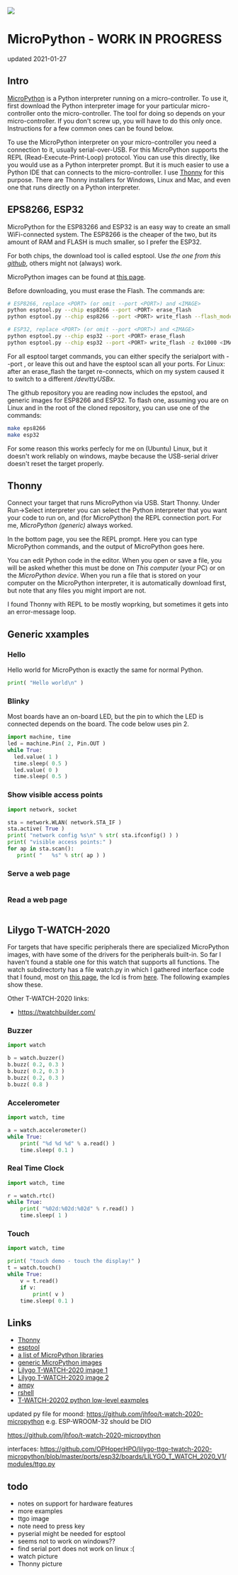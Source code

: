 ![](images/micro-python.png)

# MicroPython - WORK IN PROGRESS

updated 2021-01-27

## Intro

[MicroPython]() is a Python interpreter running on a micro-controller.
To use it, first download the Python interpreter image for
your particular micro-controller onto the micro-controller.
The tool for doing so depends on your micro-controller.
If you don't screw up, you will have to do this only once.
Instructions for a few common ones can be found below.

To use the MicroPython interpreter on your micro-controller
you need a connection to it, usually serial-over-USB.
For this MicroPython supports the REPL 
(Read-Execute-Print-Loop) protocol.
Yiou can use this directly, 
like you would use as a Python interpreter prompt.
But it is much easier to use a Python IDE that can connects
to the micro-controller.
I use
[Thonny](https://thonny.org)
for this purpose.
There are Thonny installers for Windows, Linux and Mac,
and even one that runs directly on a Python interpreter.

## EPS8266, ESP32

MicroPython for the ESP83266 and ESP32 is an easy way to
create an small WiFi-connected system.
The ESP8266 is the cheaper of the two, 
but its amount of RAM and FLASH is much smaller,
so I prefer the ESP32.

For both chips, the download tool is called esptool.
Use *the one from this 
[github](https://github.com/espressif/esptool)*,
others might not (always) work.

MicroPython images can be found at
[this page](https://micropython.org/download/all).

Before downloading, you must erase the Flash. 
The commands are:

```bash
# ESP8266, replace <PORT> (or omit --port <PORT>) and <IMAGE>
python esptool.py --chip esp8266 --port <PORT> erase_flash
python esptool.py --chip esp8266 --port <PORT> write_flash --flash_mode dio --flash_size detect 0x0 <IMAGE>
```

```bash
# ESP32, replace <PORT> (or omit --port <PORT>) and <IMAGE>
python esptool.py --chip esp32 --port <PORT> erase_flash
python esptool.py --chip esp32 --port <PORT> write_flash -z 0x1000 <IMAGE>
```

For all esptool target commands, you can either specify the
serialport with --port <PORT>, or leave this out and have the
esptool scan all your ports. 
For Linux: after an erase_flash the target re-connects, 
which on my system caused it to switch to a different */dev/ttyUSBx*.

The github repository you are reading now includes the
epstool, and generic images for ESP8266 and ESP32.
To flash one, assuming you are on Linux and in the root of
the cloned repository, you can use one of the commands:

```bash
make eps8266
make esp32
```

For some reason this works perfecly for me on (Ubuntu) Linux, 
but it doesn't work reliably on windows, 
maybe because the USB-serial driver doesn't reset the target properly.

## Thonny

Connect your target that runs MicroPython via USB.
Start Thonny.
Under Run->Select interpreter you can select the Python
interpreter that you want your code to run on, and
(for MicroPython) the REPL connection port.
For me, *MicroPython (generic)* always worked.

In the bottom page, you see the REPL prompt. 
Here you can type MicroPython commands, 
and the output of MicroPython goes here.

You can edit Python code in the editor.
When you open or save a file, you will be asked whether
this must be done on *This computer* (your PC) or on the
*MicroPython device*.
When you run a file that is stored on your computer
on the MicroPython interpreter, it is automatically download
first, but note that any files you might import are not.

I found Thonny with REPL to be mostly woprking, but sometimes
it gets into an error-message loop.

## Generic xxamples

### Hello

Hello world for MicroPython is exactly the same for normal Python.

```Python
print( "Hello world\n" )
```

### Blinky

Most boards have an on-board LED, but the pin to which the LED is 
connected depends on the board.
The code below uses pin 2.

```Python
import machine, time
led = machine.Pin( 2, Pin.OUT )
while True:
  led.value( 1 )
  time.sleep( 0.5 )
  led.value( 0 )
  time.sleep( 0.5 )
```

### Show visible access points

```Python
import network, socket

sta = network.WLAN( network.STA_IF )
sta.active( True )
print( "network config %s\n" % str( sta.ifconfig() ) )
print( "visible access points:" )
for ap in sta.scan():
   print( "   %s" % str( ap ) )
```

### Serve a web page

```Python
```

### Read a web page

```Python
```

## Lilygo T-WATCH-2020

For targets that have specific peripherals there are specialized
MicroPython images, with have some of the drivers for the
peripherals built-in. 
So far I haven't found a stable one for this watch that supports all functions.
The watch subdirectorty has a file watch.py 
in which I gathered interface code that I found,
most on 
[this page](https://nick.zoic.org/art/lilygo-ttgo-t-watch-2020/),
the lcd is from
[here](https://gitlab.com/mooond/t-watch2020-esp32-with-micropython).
The following examples show these.

Other T-WATCH-2020 links:
- https://twatchbuilder.com/

### Buzzer

```Python
import watch

b = watch.buzzer()
b.buzz( 0.2, 0.3 )
b.buzz( 0.2, 0.3 )
b.buzz( 0.2, 0.3 )
b.buzz( 0.8 )
```

### Accelerometer

```Python
import watch, time

a = watch.accelerometer()
while True:
    print( "%d %d %d" % a.read() )
    time.sleep( 0.1 )
```

### Real Time Clock

```Python
import watch, time

r = watch.rtc()
while True:
    print( "%02d:%02d:%02d" % r.read() )
    time.sleep( 1 )
```
### Touch

```Python
import watch, time

print( "touch demo - touch the display!" )
t = watch.touch()
while True:
    v = t.read()
    if v:
        print( v )
    time.sleep( 0.1 )
```




## Links
- [Thonny](https://thonny.org)
- [esptool](https://github.com/espressif/esptool)
- [a list of MicroPython libraries](https://awesome-micropython.com)
- [generic MicroPython images](https://micropython.org/download/all)
- [Lilygo T-WATCH-2020 image 1](https://gitlab.com/mooond/t-watch2020-esp32-with-micropython)
- [Lilygo T-WATCH-2020 image 2](https://github.com/OPHoperHPO/lilygo-ttgo-twatch-2020-micropython)
- [ampy](https://github.com/scientifichackers/ampy)
- [rshell](https://github.com/dhylands/rshell)
- [T-WATCH-20202 python low-level eaxmples](https://nick.zoic.org/art/lilygo-ttgo-t-watch-2020/)

updated py file for moond: https://github.com/jhfoo/t-watch-2020-micropython
e.g. ESP-WROOM-32 should be DIO

https://github.com/jhfoo/t-watch-2020-micropython

interfaces:
https://github.com/OPHoperHPO/lilygo-ttgo-twatch-2020-micropython/blob/master/ports/esp32/boards/LILYGO_T_WATCH_2020_V1/modules/ttgo.py

## todo
- notes on support for hardware features
- more examples
- ttgo image
- note need to press key
- pyserial might be needed for esptool
- seems not to work on windows??
- find serial port does not work on linux :(
- watch picture
- Thonny picture


